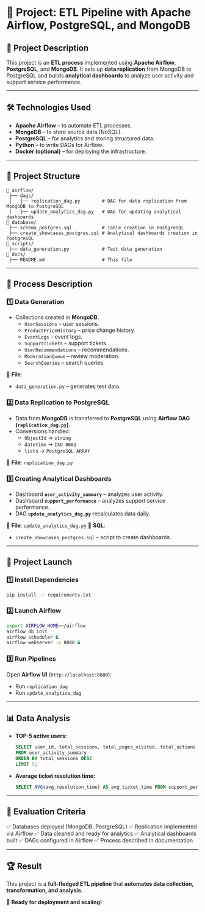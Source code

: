 # 📌 Project: ETL Pipeline with Apache Airflow, PostgreSQL, and MongoDB

## 📌 Project Description
This project is an **ETL process** implemented using **Apache Airflow**, **PostgreSQL**, and **MongoDB**. It sets up **data replication** from MongoDB to PostgreSQL and builds **analytical dashboards** to analyze user activity and support service performance.

---
## 🛠 Technologies Used
- **Apache Airflow** – to automate ETL processes.
- **MongoDB** – to store source data (NoSQL).
- **PostgreSQL** – for analytics and storing structured data.
- **Python** – to write DAGs for Airflow.
- **Docker (optional)** – for deploying the infrastructure.

---
## 📂 Project Structure
```
📁 airflow/
 ├── dags/
 │   ├── replication_dag.py        # DAG for data replication from MongoDB to PostgreSQL
 │   ├── update_analytics_dag.py   # DAG for updating analytical dashboards
📁 database/
 ├── schema_postgres.sql           # Table creation in PostgreSQL
 ├── create_showcases_postgres.sql # Analytical dashboards creation in PostgreSQL
📁 scripts/
 ├── data_generation.py            # Test data generation
📁 docs/
 ├── README.md                     # This file
```

---
## 📝 Process Description

### **1️⃣ Data Generation**
- Collections created in **MongoDB**:
  - `UserSessions` – user sessions.
  - `ProductPriceHistory` – price change history.
  - `EventLogs` – event logs.
  - `SupportTickets` – support tickets.
  - `UserRecommendations` – recommendations.
  - `ModerationQueue` – review moderation.
  - `SearchQueries` – search queries.

🔹 **File**:
- `data_generation.py` – generates test data.

### **2️⃣ Data Replication to PostgreSQL**
- Data from **MongoDB** is transferred to **PostgreSQL** using **Airflow DAG (`replication_dag.py`)**.
- Conversions handled:
  - `ObjectId` → `string`
  - `datetime` → `ISO 8601`
  - `lists` → `PostgreSQL ARRAY`

🔹 **File**: `replication_dag.py`

### **3️⃣ Creating Analytical Dashboards**
- Dashboard **`user_activity_summary`** – analyzes user activity.
- Dashboard **`support_performance`** – analyzes support service performance.
- DAG **`update_analytics_dag.py`** recalculates data daily.

🔹 **File**: `update_analytics_dag.py`
🔹 **SQL**:
- `create_showcases_postgres.sql` – script to create dashboards.

---
## 🚀 Project Launch
### **1️⃣ Install Dependencies**
```bash
pip install -r requirements.txt
```

### **2️⃣ Launch Airflow**
```bash
export AIRFLOW_HOME=~/airflow
airflow db init
airflow scheduler &
airflow webserver -p 8080 &
```

### **3️⃣ Run Pipelines**
Open **Airflow UI** (`http://localhost:8080`):
- Run `replication_dag`
- Run `update_analytics_dag`

---
## 📊 Data Analysis
- **TOP-5 active users:**
  ```sql
  SELECT user_id, total_sessions, total_pages_visited, total_actions
  FROM user_activity_summary
  ORDER BY total_sessions DESC
  LIMIT 5;
  ```
- **Average ticket resolution time:**
  ```sql
  SELECT AVG(avg_resolution_time) AS avg_ticket_time FROM support_performance;
  ```

---
## 📌 Evaluation Criteria
✅ Databases deployed (MongoDB, PostgreSQL)
✅ Replication implemented via Airflow
✅ Data cleaned and ready for analytics
✅ Analytical dashboards built
✅ DAGs configured in Airflow
✅ Process described in documentation

---
## 🏆 Result
This project is a **full-fledged ETL pipeline** that **automates data collection, transformation, and analysis**.

🚀 **Ready for deployment and scaling!**

